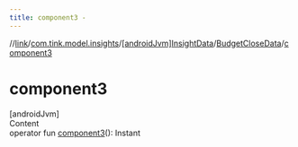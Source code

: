 ```yaml
---
title: component3 -
---
```

//[link](../../../index.md)/[com.tink.model.insights](../../index.md)/[[androidJvm]InsightData](../index.md)/[BudgetCloseData](index.md)/[component3](component3.md)



# component3  
[androidJvm]  
Content  
operator fun [component3](component3.md)(): Instant  



